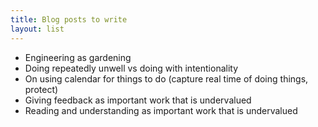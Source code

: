 ```yaml
---
title: Blog posts to write
layout: list
---
```


- Engineering as gardening
- Doing repeatedly unwell vs doing with intentionality
- On using calendar for things to do (capture real time of doing things, protect)
- Giving feedback as important work that is undervalued
- Reading and understanding as important work that is undervalued